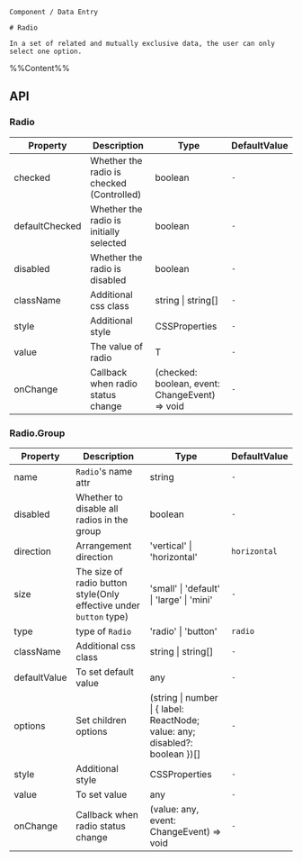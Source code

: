 `````
Component / Data Entry

# Radio

In a set of related and mutually exclusive data, the user can only select one option.
`````

%%Content%%

## API

### Radio

|Property|Description|Type|DefaultValue|
|---|---|---|---|
|checked|Whether the radio is checked (Controlled)|boolean |`-`|
|defaultChecked|Whether the radio is initially selected|boolean |`-`|
|disabled|Whether the radio is disabled|boolean |`-`|
|className|Additional css class|string \| string[] |`-`|
|style|Additional style|CSSProperties |`-`|
|value|The value of radio|T |`-`|
|onChange|Callback when radio status change|(checked: boolean, event: ChangeEvent) => void |`-`|

### Radio.Group

|Property|Description|Type|DefaultValue|
|---|---|---|---|
|name|`Radio`'s name attr|string |`-`|
|disabled|Whether to disable all radios in the group|boolean |`-`|
|direction|Arrangement direction|'vertical' \| 'horizontal' |`horizontal`|
|size|The size of radio button style(Only effective under `button` type)|'small' \| 'default' \| 'large' \| 'mini' |`-`|
|type|type of `Radio`|'radio' \| 'button' |`radio`|
|className|Additional css class|string \| string[] |`-`|
|defaultValue|To set default value|any |`-`|
|options|Set children options|(string \| number \| { label: ReactNode; value: any; disabled?: boolean })[] |`-`|
|style|Additional style|CSSProperties |`-`|
|value|To set value|any |`-`|
|onChange|Callback when radio status change|(value: any, event: ChangeEvent) => void |`-`|
